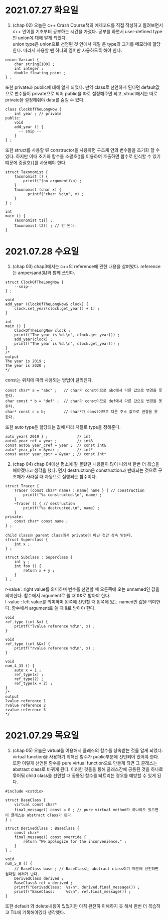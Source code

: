 # 2021.07.27 화요일
1. (chap 02) 오늘은 c++ Crash Course책의 예제코드를 직접 작성하고 돌려보면서 c++ 언어를 기초부터 공부하는 시간을 가졌다. 공부를 하면서 user-defined type인 union에 대해 알게 되었다.  
   union type은 union으로 선언된 것 안에서 제일 큰 type의 크기를 메모리에 할당한다. 따라서 사용할 땐 하나의 멤버만 사용하도록 해야 한다.

```
union Variant {
    char string[100] ;
    int integer ;
    double floating_point ;
} ;
```

또한 private과 public에 대해 알게 되었다. 만약 class로 선언하게 된다면 default값으로 변수들이 private으로 되어 public을 따로 설정해주면 되고, struct에서는 따로 private을 설정해줘야 data를 숨길 수 있다.

```
class ClockOfTheLongNow {
    int year ; // private
public:
    void
    add_year () {
      -- snip --
    }
} ;
```

또한 struct를 사용할 떈 constructor을 사용하면 구조체 안의 변수들을 초기화 할 수 있다. 하지만 이때 초기화 함수를 소괄호()를 이용하여 호출하면 함수로 인식할 수 있기 떄문에 중괄호{}를 사용해야 한다.

```
struct Taxonomist {
    Taxonomist () {
        printf("(no argument)\n) ;
    }
    Taxonomist (char x) {
          printf("char: %c\n", x) ;
    }
} ;

int
main () {
    Taxonomist t1{} ;
    Taxonomist t2() ; // 안 된다.
}
```

# 2021.07.28 수요일
1. (chap 03) chap3에서는 c++의 reference에 관한 내용을 살펴봤다. reference는 ampersand(&)와 함께 쓰인다.

```
struct ClockOfTheLongNow {
    --snip--
} ;

void
add_year (ClockOfTheLongNow& clock) {
    clock.set_year(clock.get_year() + 1) ;
}

int
main () {
    ClockOfTheLongNow clock ;
    printf("The year is %d.\n", clock.get_year()) ;
    add_year(clock) ;
    printf("The year is %d.\n", clock.get_year()) ;
}
/*
output
The year is 2019 ;
The year is 2020 ;
*/
```

const는 위치에 따라 사용되는 방법이 달리진다.

```
const char* a = "abc" ;   // char가 const이므로 abc에서 다른 값으로 변경을 못 한다.
char const * b = "def" ;  // char가 const이므로 def에서 다른 값으로 변경을 못 한다.
char* const c = b;        // char*가 const이므로 다른 주소 값으로 변경을 못 한다.
```

또한 auto type은 할당되는 값에 따라 저절로 type을 정해준다.

```
auto year{ 2019 } ;             // int
auto& year_ref = year ;         // int&
const auto& year_cref = year ;  // const int&
auto* year_ptr = &year ;        // int*
const auto* year_cptr = &year ; // const int*
```

2. (chap 04) chap 04에선 평소에 잘 몰랐던 내용들이 많이 나와서 한번 더 복습을 해야겠다고 생각을 했다. 먼저 destruction은 construction과 반대되는 것으로 구조체가 사라질 때 자동으로 실행되는 함수이다.

```
struct Tracer {
    Tracer (const char* name) : name{ name } { // construction
        printf("%s constructed.\n", name) ;
    }
    ~Tracer () { // destruction
        printf("%s destructed.\n", name) ;
    }
private:
    const char* const name ;
} ;

child class는 parent class에서 private이 아닌 것만 상속 받는다.
struct Superclass {
    int x ;
} ;

struct Subclass : Superclass {
    int y ;
    int foo () {
        return x + y ;
    }
} ;
```

r-value : right value를 의미하며 변수를 선언할 때 오른쪽에 오는 unnamed인 값을 의미한다. 함수에서 argument로 쓸 때 &&로 받아야 한다.  
l-value : left value를 의미하며 왼쪽에 선언할 때 왼쪽에 있는 named인 값을 의미한다. 함수에서 argument로 쓸 때 &로 받아야 한다.

```
void
ref_type (int &x) {
    printf("lvalue reference %d\n", x) ;
}

void
ref_type (int &&x) {
    printf("rvalue reference %d\n", x) ;
}

void
num_4_33 () {
    auto x = 1 ;
    ref_type(x) ;
    ref_type(2) ;
    ref_type(x + 2) ;
}
/*
output
lvalue reference 1
rvalue reference 2
rvalue reference 3
*/
```

# 2021.07.29 목요일
1. (chap 05) 오늘은 virtual을 이용해서 클래스의 함수를 상속받는 것을 알게 되었다. virtual function을 사용하기 위해선 함수가 public부분에 선언되어 있어야 한다. 또한 이렇게 선언된 함수를 pure virtual function으로 만들게 되면 그 클래스는 abstract class로 바뀌게 된다. 이러한 것들을 통해 클래스간에 공통된 것을 하나로 묶어둬 child class를 선언할 때 공통된 함수를 빠트리는 경우를 예방할 수 있게 된다.

```
#include <cstdio>

struct BaseClass {
    virtual const char* 
    final_message() const = 0 ; // pure virtual method가 하나라도 있으면 이 클래스는 abstract class가 된다.
} ;

struct DerivedClass : BaseClass {
    const char* 
    final_message() const override {
        return "We apologize for the inconvenience." ;
    }
} ;

void
num_5_8 () {
    // BaseClass base ; // BaseClass는 abstract class이기 때문에 선언하면 컴파일 에러가 난다.
    DerivedClass derived ;
    BaseClass& ref = derived ;
    printf("DerivedClass:  %s\n", derived.final_message()) ;
    printf("BaseClass:     %s\n", ref.final_message()) ;
}
```
또한 default 와 delete내용이 있었지만 아직 완전히 이해하지 못 해서 한번 더 복습하고 TIL에 기록해야겠다 생각했다.

